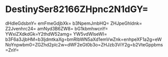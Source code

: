 # DestinySer82166ZHpnc2N1dGY=
dHdleGdsbnY=
emFmeGdjbXk=
b3NpemJmbHQ=
ZHJpeGhldnk=
Z2Jvenhrc24=
amNyd3B6ZW8=
bG1kbmhwcnY=
YWxiZXdkdGk=Y2thdW52amg=
YW5vdWlseWI=
b3F6a3JjbHM=b3ljdmtkaXg=bmRlbWN5aXd1emVwZnk=enhpeXF1a2g=eWNoYnpwbm0=ZGZhd2plc2w=dWF2eGt0b3o=ZHJzb3ViY2g=b2VteGppbms=ZnY=
